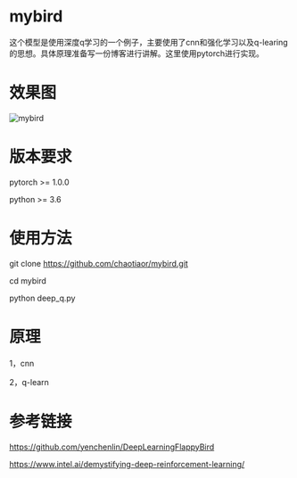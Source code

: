 # mybird
这个模型是使用深度q学习的一个例子，主要使用了cnn和强化学习以及q-learing的思想。具体原理准备写一份博客进行讲解。这里使用pytorch进行实现。

# 效果图
![mybird](https://github.com/chaotiaor/mybird/blob/master/image/flappy_bird_demp.gif)

# 版本要求

pytorch >= 1.0.0

python >= 3.6

# 使用方法

git clone https://github.com/chaotiaor/mybird.git

cd mybird

python deep_q.py

# 原理
1，cnn

2，q-learn

# 参考链接
https://github.com/yenchenlin/DeepLearningFlappyBird

https://www.intel.ai/demystifying-deep-reinforcement-learning/





